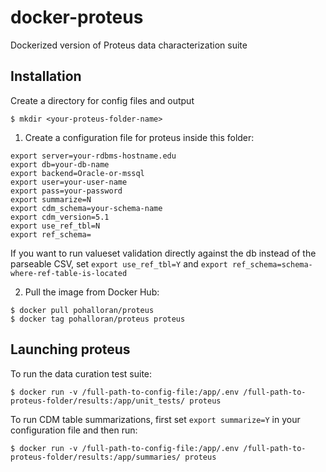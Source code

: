 # docker-proteus
Dockerized version of Proteus data characterization suite

## Installation
Create a directory for config files and output

```$ mkdir <your-proteus-folder-name>```

1. Create a configuration file for proteus inside this folder:

```
export server=your-rdbms-hostname.edu
export db=your-db-name
export backend=Oracle-or-mssql
export user=your-user-name
export pass=your-password
export summarize=N
export cdm_schema=your-schema-name
export cdm_version=5.1
export use_ref_tbl=N
export ref_schema=
```

If you want to run valueset validation directly against the db instead of the parseable CSV, set `export use_ref_tbl=Y` and `export ref_schema=schema-where-ref-table-is-located`

2. Pull the image from Docker Hub:

```
$ docker pull pohalloran/proteus
$ docker tag pohalloran/proteus proteus
```

## Launching proteus

To run the data curation test suite:

```$ docker run -v /full-path-to-config-file:/app/.env /full-path-to-proteus-folder/results:/app/unit_tests/ proteus```

To run CDM table summarizations, first set `export summarize=Y` in your configuration file and then run:

```$ docker run -v /full-path-to-config-file:/app/.env /full-path-to-proteus-folder/results:/app/summaries/ proteus```
